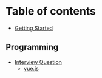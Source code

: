 # Table of contents

* [Getting Started](README.md)

## Programming

* [Interview Question](programming/interview-question/README.md)
  * [vue.js](programming/interview-question/vue.js.md)

